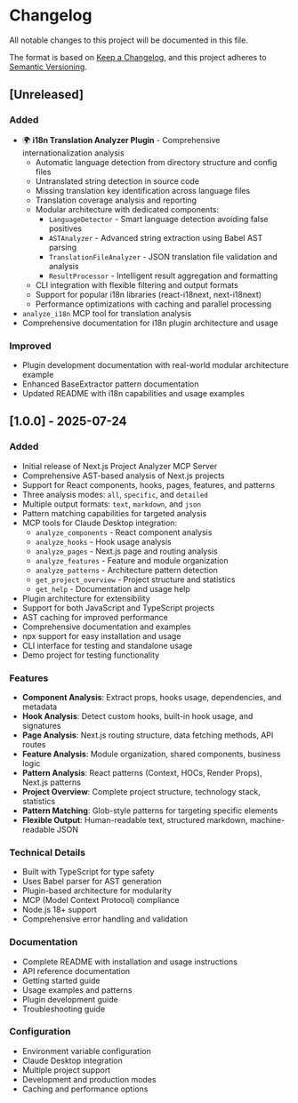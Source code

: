 # Changelog

All notable changes to this project will be documented in this file.

The format is based on [Keep a Changelog](https://keepachangelog.com/en/1.0.0/),
and this project adheres to [Semantic Versioning](https://semver.org/spec/v2.0.0.html).

## [Unreleased]

### Added
- 🌍 **i18n Translation Analyzer Plugin** - Comprehensive internationalization analysis
  - Automatic language detection from directory structure and config files
  - Untranslated string detection in source code
  - Missing translation key identification across language files
  - Translation coverage analysis and reporting
  - Modular architecture with dedicated components:
    - `LanguageDetector` - Smart language detection avoiding false positives
    - `ASTAnalyzer` - Advanced string extraction using Babel AST parsing
    - `TranslationFileAnalyzer` - JSON translation file validation and analysis
    - `ResultProcessor` - Intelligent result aggregation and formatting
  - CLI integration with flexible filtering and output formats
  - Support for popular i18n libraries (react-i18next, next-i18next)
  - Performance optimizations with caching and parallel processing
- `analyze_i18n` MCP tool for translation analysis
- Comprehensive documentation for i18n plugin architecture and usage

### Improved
- Plugin development documentation with real-world modular architecture example
- Enhanced BaseExtractor pattern documentation
- Updated README with i18n capabilities and usage examples

## [1.0.0] - 2025-07-24

### Added
- Initial release of Next.js Project Analyzer MCP Server
- Comprehensive AST-based analysis of Next.js projects
- Support for React components, hooks, pages, features, and patterns
- Three analysis modes: `all`, `specific`, and `detailed`
- Multiple output formats: `text`, `markdown`, and `json`
- Pattern matching capabilities for targeted analysis
- MCP tools for Claude Desktop integration:
  - `analyze_components` - React component analysis
  - `analyze_hooks` - Hook usage analysis
  - `analyze_pages` - Next.js page and routing analysis
  - `analyze_features` - Feature and module organization
  - `analyze_patterns` - Architecture pattern detection
  - `get_project_overview` - Project structure and statistics
  - `get_help` - Documentation and usage help
- Plugin architecture for extensibility
- Support for both JavaScript and TypeScript projects
- AST caching for improved performance
- Comprehensive documentation and examples
- npx support for easy installation and usage
- CLI interface for testing and standalone usage
- Demo project for testing functionality

### Features
- **Component Analysis**: Extract props, hooks usage, dependencies, and metadata
- **Hook Analysis**: Detect custom hooks, built-in hook usage, and signatures
- **Page Analysis**: Next.js routing structure, data fetching methods, API routes
- **Feature Analysis**: Module organization, shared components, business logic
- **Pattern Analysis**: React patterns (Context, HOCs, Render Props), Next.js patterns
- **Project Overview**: Complete project structure, technology stack, statistics
- **Pattern Matching**: Glob-style patterns for targeting specific elements
- **Flexible Output**: Human-readable text, structured markdown, machine-readable JSON

### Technical Details
- Built with TypeScript for type safety
- Uses Babel parser for AST generation
- Plugin-based architecture for modularity
- MCP (Model Context Protocol) compliance
- Node.js 18+ support
- Comprehensive error handling and validation

### Documentation
- Complete README with installation and usage instructions
- API reference documentation
- Getting started guide
- Usage examples and patterns
- Plugin development guide
- Troubleshooting guide

### Configuration
- Environment variable configuration
- Claude Desktop integration
- Multiple project support
- Development and production modes
- Caching and performance options
